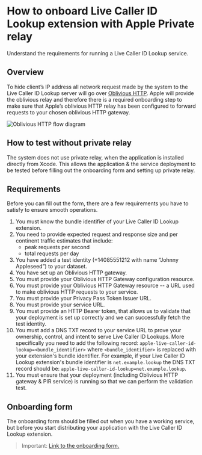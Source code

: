 # How to onboard Live Caller ID Lookup extension with Apple Private relay

Understand the requirements for running a Live Caller ID Lookup service.

## Overview

To hide client’s IP address all network request made by the system to the Live Caller ID Lookup server will go over
[Oblivious HTTP](https://www.rfc-editor.org/rfc/rfc9458). Apple will provide the oblivious relay and therefore there is
a required onboarding step to make sure that Apple’s oblivious HTTP relay has been configured to forward requests to
your chosen oblivious HTTP gateway.

![Oblivious HTTP flow diagram](oblivious-http.png)

## How to test without private relay

The system does not use private relay, when the application is installed directly from Xcode. This allows the
application & the service deployment to be tested before filling out the onboarding form and setting up private relay.


## Requirements

Before you can fill out the form, there are a few requirements you have to satisfy to ensure smooth operations.


1. You must know the bundle identifier of your Live Caller ID Lookup extension.
2. You need to provide expected request and response size and per continent traffic estimates that include:
    * peak requests per second
    * total requests per day
3. You have added a test identity (+14085551212 with name “Johnny Appleseed”) to your dataset.
4. You have set up an Oblivious HTTP gateway.
5. You must provide your Oblivious HTTP Gateway configuration resource.
6. You must provide your Oblivious HTTP Gateway resource -- a URL used to make oblivious HTTP requests to your service.
7. You must provide your Privacy Pass Token Issuer URL.
8. You must provide your service URL.
9. You must provide an HTTP Bearer token, that allows us to validate that your deployment is set up correctly and we can
   successfully fetch the test identity.
10. You must add a DNS TXT record to your service URL to prove your ownership, control, and intent to serve Live Caller
    ID Lookups. More specifically you need to add the following record:
    `apple-live-caller-id-lookup=<bundle_identifier>` where `<bundle_identifier>` is replaced with your extension's
    bundle identifier. For example, if your Live Caller ID Lookup extension's bundle identifier is `net.example.lookup`
    the DNS TXT record should be: `apple-live-caller-id-lookup=net.example.lookup`.
11. You must ensure that your deployment (including Oblivious HTTP gateway & PIR service) is running so that we can
    perform the validation test.

## Onboarding form

The onboarding form should be filled out when you have a working service, but before you start distributing your
application with the Live Caller ID Lookup extension.

> Important: [Link to the onboarding form.](https://developer.apple.com/contact/request/live-caller-id-lookup/)
